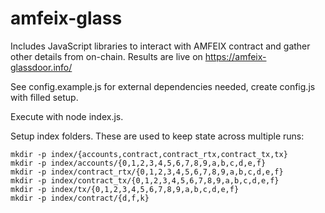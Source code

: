 # amfeix-glass
Includes JavaScript libraries to interact with AMFEIX contract and gather other details from on-chain.
Results are live on https://amfeix-glassdoor.info/

See config.example.js for external dependencies needed, create config.js with filled setup.

Execute with node index.js.

Setup index folders. These are used to keep state across multiple runs:
```
mkdir -p index/{accounts,contract,contract_rtx,contract_tx,tx}
mkdir -p index/accounts/{0,1,2,3,4,5,6,7,8,9,a,b,c,d,e,f}
mkdir -p index/contract_rtx/{0,1,2,3,4,5,6,7,8,9,a,b,c,d,e,f}
mkdir -p index/contract_tx/{0,1,2,3,4,5,6,7,8,9,a,b,c,d,e,f}
mkdir -p index/tx/{0,1,2,3,4,5,6,7,8,9,a,b,c,d,e,f}
mkdir -p index/contract/{d,f,k}
```
